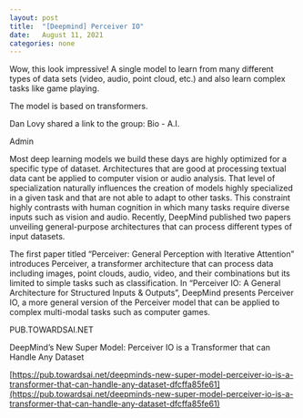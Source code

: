 ```yaml
---
layout: post
title:  "[Deepmind] Perceiver IO"
date:   August 11, 2021
categories: none
---
```


Wow, this look impressive! A single model to learn from many different types of data sets (video, audio, point cloud, etc.) and also learn complex tasks like game playing.

The model is based on transformers.

Dan Lovy shared a link to the group: Bio - A.I.

Admin

Most deep learning models we build these days are highly optimized for a specific type of dataset. Architectures that are good at processing textual data cant be applied to computer vision or audio analysis. That level of specialization naturally influences the creation of models highly specialized in a given task and that are not able to adapt to other tasks. This constraint highly contrasts with human cognition in which many tasks require diverse inputs such as vision and audio. Recently, DeepMind published two papers unveiling general-purpose architectures that can process different types of input datasets.

The first paper titled “Perceiver: General Perception with Iterative Attention” introduces Perceiver, a transformer architecture that can process data including images, point clouds, audio, video, and their combinations but its limited to simple tasks such as classification. In “Perceiver IO: A General Architecture for Structured Inputs & Outputs”, DeepMind presents Perceiver IO, a more general version of the Perceiver model that can be applied to complex multi-modal tasks such as computer games.






PUB.TOWARDSAI.NET

DeepMind’s New Super Model: Perceiver IO is a Transformer that can Handle Any Dataset



[https://pub.towardsai.net/deepminds-new-super-model-perceiver-io-is-a-transformer-that-can-handle-any-dataset-dfcffa85fe61](https://pub.towardsai.net/deepminds-new-super-model-perceiver-io-is-a-transformer-that-can-handle-any-dataset-dfcffa85fe61)



 

